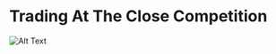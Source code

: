 # Trading At The Close Competition
![Alt Text](https://media.giphy.com/media/vFKqnCdLPNOKc/giphy.gif)
